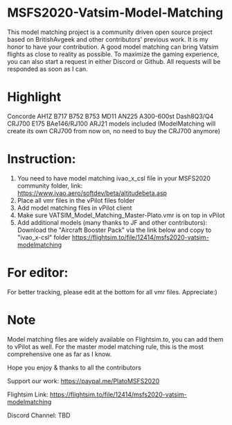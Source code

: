 # MSFS2020-Vatsim-Model-Matching
This model matching project is a community driven open source project based on BritishAvgeek and other contributors' previous work. It is my honor to have your contribution.
A good model matching can bring Vatsim flights as close to reality as possible.
To maximize the gaming experience, you can also start a request in either Discord or Github.
All requests will be responded as soon as I can.

# Highlight
Concorde AH1Z B717 B752 B753 MD11 AN225 A300-600st Dash8Q3/Q4 CRJ700 E175 BAe146/RJ100 ARJ21 models included
(ModelMatching will create its own CRJ700 from now on, no need to buy the CRJ700 anymore)

# Instruction: 
1. You need to have model matching ivao_x_csl file in your MSFS2020 community folder, link:
   https://www.ivao.aero/softdev/beta/altitudebeta.asp
2. Place all vmr files in the vPilot files folder
3. Add model matching files in vPilot client
4. Make sure VATSIM_Model_Matching_Master-Plato.vmr is on top in vPilot
5. Add additional models (many thanks to JF and other contributors): Download the "Aircraft Booster Pack" via the link below and copy to "ivao_x-csl" folder
   https://flightsim.to/file/12414/msfs2020-vatsim-modelmatching

# For editor:
For better tracking, please edit at the bottom for all vmr files.
Appreciate:)

# Note
Model matching files are widely available on Flightsim.to, you can add them to vPilot as well.
For the master model matching rule, this is the most comprehensive one as far as I know.

Hope you enjoy & thanks to all the contributors

Support our work:
https://paypal.me/PlatoMSFS2020

Flightsim Link:
https://flightsim.to/file/12414/msfs2020-vatsim-modelmatching

Discord Channel:
TBD

